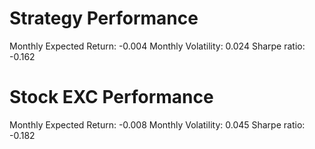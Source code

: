 # Strategy Performance
Monthly Expected Return: -0.004
Monthly Volatility: 0.024
Sharpe ratio: -0.162
# Stock EXC Performance
Monthly Expected Return: -0.008
Monthly Volatility: 0.045
Sharpe ratio: -0.182
